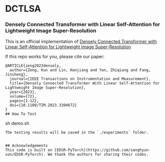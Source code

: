 # DCTLSA 

### Densely Connected Transformer with Linear Self-Attention for Lightweight Image Super-Resolution
This is an official implementation of [Densely Connected Transformer with Linear Self-Attention for Lightweight Image Super-Resolution](https://ieeexplore.ieee.org/document/10215496)

If this repo works for you, please cite our paper:
```
@ARTICLE{zeng2023densely,
  author={Zeng, Kun and Lin, Hanjiang and Yan, Zhiqiang and Fang, Jinsheng},
  journal={IEEE Transactions on Instrumentation and Measurement}, 
  title={Densely Connected Transformer With Linear Self-Attention for Lightweight Image Super-Resolution}, 
  year={2023},
  volume={72},
  pages={1-12},
  doi={10.1109/TIM.2023.3304672}
}
## How To Test
```
sh demo.sh
```
The testing results will be saved in the `./experiments` folder.


## Acknowledgements
This code is built on [EDSR-PyTorch](https://github.com/sanghyun-son/EDSR-PyTorch). We thank the authors for sharing their codes.
